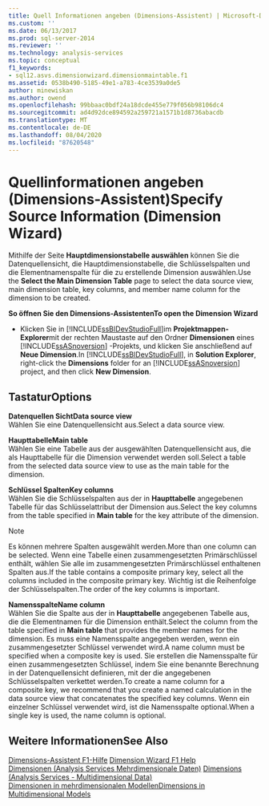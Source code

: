 ```yaml
---
title: Quell Informationen angeben (Dimensions-Assistent) | Microsoft-Dokumentation
ms.custom: ''
ms.date: 06/13/2017
ms.prod: sql-server-2014
ms.reviewer: ''
ms.technology: analysis-services
ms.topic: conceptual
f1_keywords:
- sql12.asvs.dimensionwizard.dimensionmaintable.f1
ms.assetid: 0538b490-5185-49e1-a783-4ce3539a0de5
author: minewiskan
ms.author: owend
ms.openlocfilehash: 99bbaac0bdf24a18dcde455e779f056b98106dc4
ms.sourcegitcommit: ad4d92dce894592a259721a1571b1d8736abacdb
ms.translationtype: MT
ms.contentlocale: de-DE
ms.lasthandoff: 08/04/2020
ms.locfileid: "87620548"
---
```

# <a name="specify-source-information-dimension-wizard"></a><span data-ttu-id="4abad-102">Quellinformationen angeben (Dimensions-Assistent)</span><span class="sxs-lookup"><span data-stu-id="4abad-102">Specify Source Information (Dimension Wizard)</span></span>
  <span data-ttu-id="4abad-103">Mithilfe der Seite **Hauptdimensionstabelle auswählen** können Sie die Datenquellensicht, die Hauptdimensionstabelle, die Schlüsselspalten und die Elementnamenspalte für die zu erstellende Dimension auswählen.</span><span class="sxs-lookup"><span data-stu-id="4abad-103">Use the **Select the Main Dimension Table** page to select the data source view, main dimension table, key columns, and member name column for the dimension to be created.</span></span>  
  
 <span data-ttu-id="4abad-104">**So öffnen Sie den Dimensions-Assistenten**</span><span class="sxs-lookup"><span data-stu-id="4abad-104">**To open the Dimension Wizard**</span></span>  
  
-   <span data-ttu-id="4abad-105">Klicken Sie in [!INCLUDE[ssBIDevStudioFull](../includes/ssbidevstudiofull-md.md)]im **Projektmappen-Explorer**mit der rechten Maustaste auf den Ordner **Dimensionen** eines [!INCLUDE[ssASnoversion](../includes/ssasnoversion-md.md)] -Projekts, und klicken Sie anschließend auf **Neue Dimension**.</span><span class="sxs-lookup"><span data-stu-id="4abad-105">In [!INCLUDE[ssBIDevStudioFull](../includes/ssbidevstudiofull-md.md)], in **Solution Explorer**, right-click the **Dimensions** folder for an [!INCLUDE[ssASnoversion](../includes/ssasnoversion-md.md)] project, and then click **New Dimension**.</span></span>  
  
## <a name="options"></a><span data-ttu-id="4abad-106">Tastatur</span><span class="sxs-lookup"><span data-stu-id="4abad-106">Options</span></span>  
 <span data-ttu-id="4abad-107">**Datenquellen Sicht**</span><span class="sxs-lookup"><span data-stu-id="4abad-107">**Data source view**</span></span>  
 <span data-ttu-id="4abad-108">Wählen Sie eine Datenquellensicht aus.</span><span class="sxs-lookup"><span data-stu-id="4abad-108">Select a data source view.</span></span>  
  
 <span data-ttu-id="4abad-109">**Haupttabelle**</span><span class="sxs-lookup"><span data-stu-id="4abad-109">**Main table**</span></span>  
 <span data-ttu-id="4abad-110">Wählen Sie eine Tabelle aus der ausgewählten Datenquellensicht aus, die als Haupttabelle für die Dimension verwendet werden soll.</span><span class="sxs-lookup"><span data-stu-id="4abad-110">Select a table from the selected data source view to use as the main table for the dimension.</span></span>  
  
 <span data-ttu-id="4abad-111">**Schlüssel Spalten**</span><span class="sxs-lookup"><span data-stu-id="4abad-111">**Key columns**</span></span>  
 <span data-ttu-id="4abad-112">Wählen Sie die Schlüsselspalten aus der in **Haupttabelle** angegebenen Tabelle für das Schlüsselattribut der Dimension aus.</span><span class="sxs-lookup"><span data-stu-id="4abad-112">Select the key columns from the table specified in **Main table** for the key attribute of the dimension.</span></span>  
  
> [!NOTE]  
>  <span data-ttu-id="4abad-113">Es können mehrere Spalten ausgewählt werden.</span><span class="sxs-lookup"><span data-stu-id="4abad-113">More than one column can be selected.</span></span> <span data-ttu-id="4abad-114">Wenn eine Tabelle einen zusammengesetzten Primärschlüssel enthält, wählen Sie alle im zusammengesetzten Primärschlüssel enthaltenen Spalten aus.</span><span class="sxs-lookup"><span data-stu-id="4abad-114">If the table contains a composite primary key, select all the columns included in the composite primary key.</span></span> <span data-ttu-id="4abad-115">Wichtig ist die Reihenfolge der Schlüsselspalten.</span><span class="sxs-lookup"><span data-stu-id="4abad-115">The order of the key columns is important.</span></span>  
  
 <span data-ttu-id="4abad-116">**Namensspalte**</span><span class="sxs-lookup"><span data-stu-id="4abad-116">**Name column**</span></span>  
 <span data-ttu-id="4abad-117">Wählen Sie die Spalte aus der in **Haupttabelle** angegebenen Tabelle aus, die die Elementnamen für die Dimension enthält.</span><span class="sxs-lookup"><span data-stu-id="4abad-117">Select the column from the table specified in **Main table** that provides the member names for the dimension.</span></span> <span data-ttu-id="4abad-118">Es muss eine Namensspalte angegeben werden, wenn ein zusammengesetzter Schlüssel verwendet wird.</span><span class="sxs-lookup"><span data-stu-id="4abad-118">A name column must be specified when a composite key is used.</span></span> <span data-ttu-id="4abad-119">Sie erstellen die Namensspalte für einen zusammengesetzten Schlüssel, indem Sie eine benannte Berechnung in der Datenquellensicht definieren, mit der die angegebenen Schlüsselspalten verkettet werden.</span><span class="sxs-lookup"><span data-stu-id="4abad-119">To create a name column for a composite key, we recommend that you create a named calculation in the data source view that concatenates the specified key columns.</span></span> <span data-ttu-id="4abad-120">Wenn ein einzelner Schlüssel verwendet wird, ist die Namensspalte optional.</span><span class="sxs-lookup"><span data-stu-id="4abad-120">When a single key is used, the name column is optional.</span></span>  
  
## <a name="see-also"></a><span data-ttu-id="4abad-121">Weitere Informationen</span><span class="sxs-lookup"><span data-stu-id="4abad-121">See Also</span></span>  
 <span data-ttu-id="4abad-122">[Dimensions-Assistent F1-Hilfe](dimension-wizard-f1-help.md) </span><span class="sxs-lookup"><span data-stu-id="4abad-122">[Dimension Wizard F1 Help](dimension-wizard-f1-help.md) </span></span>  
 <span data-ttu-id="4abad-123">[Dimensionen &#40;Analysis Services Mehrdimensionale Daten&#41;](multidimensional-models-olap-logical-dimension-objects/dimensions-analysis-services-multidimensional-data.md) </span><span class="sxs-lookup"><span data-stu-id="4abad-123">[Dimensions &#40;Analysis Services - Multidimensional Data&#41;](multidimensional-models-olap-logical-dimension-objects/dimensions-analysis-services-multidimensional-data.md) </span></span>  
 [<span data-ttu-id="4abad-124">Dimensionen in mehrdimensionalen Modellen</span><span class="sxs-lookup"><span data-stu-id="4abad-124">Dimensions in Multidimensional Models</span></span>](multidimensional-models/dimensions-in-multidimensional-models.md)  
  
  
